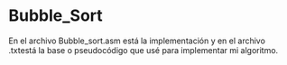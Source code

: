 # Bubble_Sort

En el archivo Bubble_sort.asm está la implementación y en el archivo .txtestá la base o pseudocódigo que usé para implementar mi algoritmo. 
